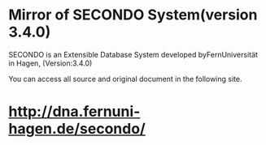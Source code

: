 # Mirror of SECONDO System(version 3.4.0)

SECONDO is an Extensible Database System developed byFernUniversität in Hagen,
(Version:3.4.0)

You can access all source and original document in the following site.
# http://dna.fernuni-hagen.de/secondo/
